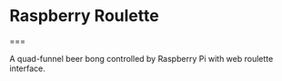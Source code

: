 # Raspberry Roulette
===

A quad-funnel beer bong controlled by Raspberry Pi with web roulette interface.
